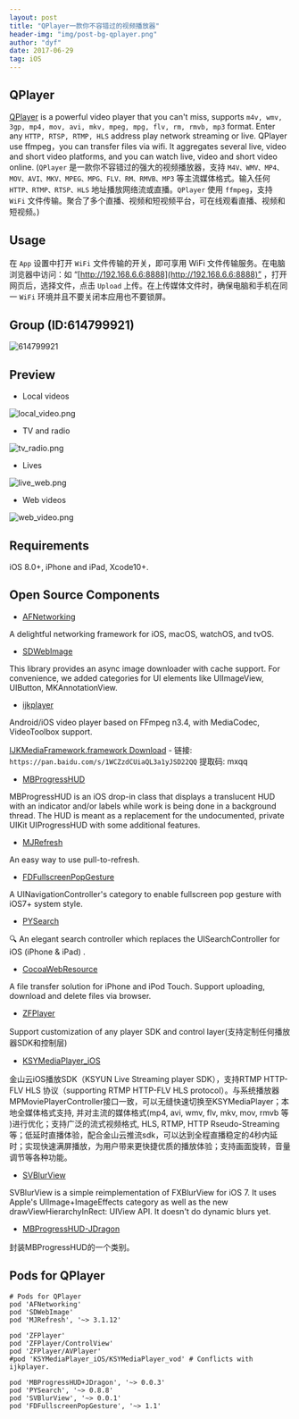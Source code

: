 ```yaml
---
layout: post
title: "QPlayer一款你不容错过的视频播放器"
header-img: "img/post-bg-qplayer.png"
author: "dyf"
date: 2017-06-29
tag: iOS
---
```


## QPlayer

[QPlayer](https://github.com/dgynfi/QPlayer) is a powerful video player that you can't miss, supports `m4v, wmv, 3gp, mp4, mov, avi, mkv, mpeg, mpg, flv, rm, rmvb, mp3` format. Enter any `HTTP, RTSP, RTMP, HLS` address play network streaming or live. QPlayer use ffmpeg，you can transfer files via wifi. It aggregates several live, video and short video platforms, and you can watch live, video and short video online. (`QPlayer` 是一款你不容错过的强大的视频播放器，支持 `M4V、WMV、MP4、MOV、AVI、MKV、MPEG、MPG、FLV、RM、RMVB、MP3` 等主流媒体格式。输入任何 `HTTP、RTMP、RTSP、HLS` 地址播放网络流或直播。`QPlayer` 使用 `ffmpeg`，支持 `WiFi` 文件传输。聚合了多个直播、视频和短视频平台，可在线观看直播、视频和短视频。)

## Usage

在 `App` 设置中打开 `WiFi` 文件传输的开关，即可享用 WiFi 文件传输服务。在电脑浏览器中访问：如 “[http://192.168.6.6:8888](http://192.168.6.6:8888)” ，打开网页后，选择文件，点击 `Upload` 上传。在上传媒体文件时，确保电脑和手机在同一 `WiFi` 环境并且不要关闭本应用也不要锁屏。

## Group (ID:614799921)

![614799921](https://dgynfi.github.io/img/qrcode/g614799921.jpg)

## Preview

- Local videos

![local_video.png](https://dgynfi.github.io/img/qplayer-preview/local_video.png)

- TV and radio

![tv_radio.png](https://dgynfi.github.io/img/qplayer-preview/tv_radio.png)

- Lives 

![live_web.png](https://dgynfi.github.io/img/qplayer-preview/live_web.png)

- Web videos

![web_video.png](https://dgynfi.github.io/img/qplayer-preview/web_video.png)

## Requirements

iOS 8.0+, iPhone and iPad, Xcode10+.

## Open Source Components

- [AFNetworking](https://github.com/AFNetworking/AFNetworking)

A delightful networking framework for iOS, macOS, watchOS, and tvOS. 

- [SDWebImage](https://github.com/SDWebImage/SDWebImage)

This library provides an async image downloader with cache support. For convenience, we added categories for UI elements like UIImageView, UIButton, MKAnnotationView.

- [ijkplayer](https://github.com/bilibili/ijkplayer) 

Android/iOS video player based on FFmpeg n3.4, with MediaCodec, VideoToolbox support. 

[IJKMediaFramework.framework Download](https://pan.baidu.com/s/1WCZzdCUiaQL3a1yJSD22QQ) - 链接: `https://pan.baidu.com/s/1WCZzdCUiaQL3a1yJSD22QQ` 提取码: mxqq

- [MBProgressHUD](https://github.com/jdg/MBProgressHUD)

MBProgressHUD is an iOS drop-in class that displays a translucent HUD with an indicator and/or labels while work is being done in a background thread. The HUD is meant as a replacement for the undocumented, private UIKit UIProgressHUD with some additional features.

- [MJRefresh](https://github.com/CoderMJLee/MJRefresh)

An easy way to use pull-to-refresh.

- [FDFullscreenPopGesture](https://github.com/forkingdog/FDFullscreenPopGesture)

A UINavigationController's category to enable fullscreen pop gesture with iOS7+ system style.

- [PYSearch](https://github.com/ko1o/PYSearch)

🔍 An elegant search controller which replaces the UISearchController for iOS (iPhone & iPad) .

- [CocoaWebResource](https://github.com/robin/cocoa-web-resource)

A file transfer solution for iPhone and iPod Touch. Support uploading, download and delete files via browser.

- [ZFPlayer](https://github.com/renzifeng/ZFPlayer)

Support customization of any player SDK and control layer(支持定制任何播放器SDK和控制层)

- [KSYMediaPlayer_iOS](ttps://github.com/ksvc/KSYMediaPlayer_iOS)

金山云iOS播放SDK（KSYUN Live Streaming player SDK），支持RTMP HTTP-FLV HLS 协议（supporting RTMP HTTP-FLV HLS protocol）。与系统播放器MPMoviePlayerController接口一致，可以无缝快速切换至KSYMediaPlayer；本地全媒体格式支持, 并对主流的媒体格式(mp4, avi, wmv, flv, mkv, mov, rmvb 等 )进行优化；支持广泛的流式视频格式, HLS, RTMP, HTTP Rseudo-Streaming 等；低延时直播体验，配合金山云推流sdk，可以达到全程直播稳定的4秒内延时；实现快速满屏播放，为用户带来更快捷优质的播放体验；支持画面旋转，音量调节等各种功能。

- [SVBlurView](https://github.com/TransitApp/SVBlurView)

SVBlurView is a simple reimplementation of FXBlurView for iOS 7. It uses Apple's UIImage+ImageEffects category as well as the new drawViewHierarchyInRect: UIView API. It doesn't do dynamic blurs yet.

- [MBProgressHUD-JDragon](https://github.com/lyc59621/MBProgressHUD-JDragon)

封装MBProgressHUD的一个类别。

## Pods for QPlayer

```
# Pods for QPlayer
pod 'AFNetworking'
pod 'SDWebImage'
pod 'MJRefresh', '~> 3.1.12'

pod 'ZFPlayer'
pod 'ZFPlayer/ControlView'
pod 'ZFPlayer/AVPlayer'
#pod 'KSYMediaPlayer_iOS/KSYMediaPlayer_vod' # Conflicts with ijkplayer.

pod 'MBProgressHUD+JDragon', '~> 0.0.3'
pod 'PYSearch', '~> 0.8.8'
pod 'SVBlurView', '~> 0.0.1'
pod 'FDFullscreenPopGesture', '~> 1.1'
```

